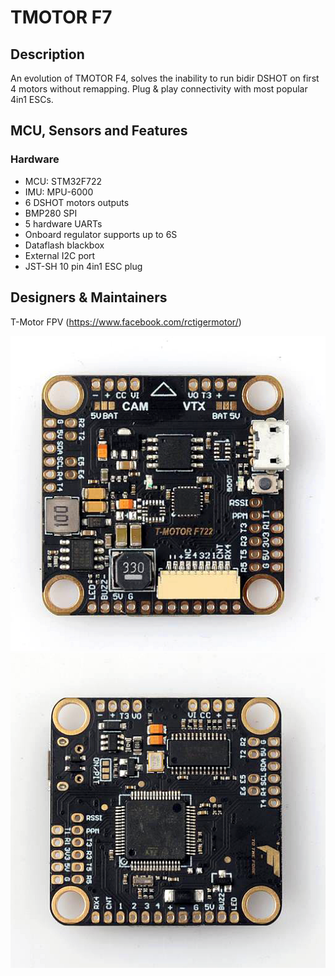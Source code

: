 # TMOTOR F7

## Description

An evolution of TMOTOR F4, solves the inability to run bidir DSHOT on first 4 motors without remapping.
Plug & play connectivity with most popular 4in1 ESCs.

## MCU, Sensors and Features

### Hardware

- MCU: STM32F722
- IMU: MPU-6000
- 6 DSHOT motors outputs
- BMP280 SPI
- 5 hardware UARTs
- Onboard regulator supports up to 6S
- Dataflash blackbox
- External I2C port
- JST-SH 10 pin 4in1 ESC plug

## Designers & Maintainers

T-Motor FPV (https://www.facebook.com/rctigermotor/)

![TMOTOR F7 top](images/TMOTORF7-TopSide.png)
![TMOTOR F7 bottom](images/TMOTORF7-BottomSide.png)
